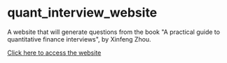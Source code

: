 # quant_interview_website
A website that will generate questions from the book "A practical guide to quantitative finance interviews", by Xinfeng Zhou.

[Click here to access the website](https://648b37a9a1f1e91ca7dd2dcf--magnificent-scone-119ab5.netlify.app/)
